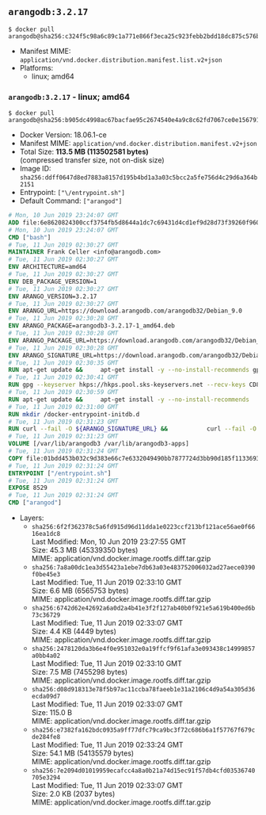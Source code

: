 ## `arangodb:3.2.17`

```console
$ docker pull arangodb@sha256:c324f5c98a6c89c1a771e866f3eca25c923febb2bdd18dc875c576b50ad938ba
```

-	Manifest MIME: `application/vnd.docker.distribution.manifest.list.v2+json`
-	Platforms:
	-	linux; amd64

### `arangodb:3.2.17` - linux; amd64

```console
$ docker pull arangodb@sha256:b905dc4998ac67bacfae95c2674540e4a9c8c62fd7067ce0e15679103c5fd11f
```

-	Docker Version: 18.06.1-ce
-	Manifest MIME: `application/vnd.docker.distribution.manifest.v2+json`
-	Total Size: **113.5 MB (113502581 bytes)**  
	(compressed transfer size, not on-disk size)
-	Image ID: `sha256:ddff0647d8ed7883a8157d195b4bd1a3a03c5bcc2a5fe756d4c29d6a364b2151`
-	Entrypoint: `["\/entrypoint.sh"]`
-	Default Command: `["arangod"]`

```dockerfile
# Mon, 10 Jun 2019 23:24:07 GMT
ADD file:6e8620824300ccf3754fb5d8644a1dc7c69431d4cd1ef9d28d73f39260f96020 in / 
# Mon, 10 Jun 2019 23:24:07 GMT
CMD ["bash"]
# Tue, 11 Jun 2019 02:30:27 GMT
MAINTAINER Frank Celler <info@arangodb.com>
# Tue, 11 Jun 2019 02:30:27 GMT
ENV ARCHITECTURE=amd64
# Tue, 11 Jun 2019 02:30:27 GMT
ENV DEB_PACKAGE_VERSION=1
# Tue, 11 Jun 2019 02:30:27 GMT
ENV ARANGO_VERSION=3.2.17
# Tue, 11 Jun 2019 02:30:27 GMT
ENV ARANGO_URL=https://download.arangodb.com/arangodb32/Debian_9.0
# Tue, 11 Jun 2019 02:30:28 GMT
ENV ARANGO_PACKAGE=arangodb3-3.2.17-1_amd64.deb
# Tue, 11 Jun 2019 02:30:28 GMT
ENV ARANGO_PACKAGE_URL=https://download.arangodb.com/arangodb32/Debian_9.0/amd64/arangodb3-3.2.17-1_amd64.deb
# Tue, 11 Jun 2019 02:30:28 GMT
ENV ARANGO_SIGNATURE_URL=https://download.arangodb.com/arangodb32/Debian_9.0/amd64/arangodb3-3.2.17-1_amd64.deb.asc
# Tue, 11 Jun 2019 02:30:35 GMT
RUN apt-get update &&     apt-get install -y --no-install-recommends gpg dirmngr     &&     rm -rf /var/lib/apt/lists/*
# Tue, 11 Jun 2019 02:30:41 GMT
RUN gpg --keyserver hkps://hkps.pool.sks-keyservers.net --recv-keys CD8CB0F1E0AD5B52E93F41E7EA93F5E56E751E9B
# Tue, 11 Jun 2019 02:30:59 GMT
RUN apt-get update &&     apt-get install -y --no-install-recommends         libjemalloc1         ca-certificates         pwgen         curl         numactl     &&     rm -rf /var/lib/apt/lists/*
# Tue, 11 Jun 2019 02:31:00 GMT
RUN mkdir /docker-entrypoint-initdb.d
# Tue, 11 Jun 2019 02:31:23 GMT
RUN curl --fail -O ${ARANGO_SIGNATURE_URL} &&           curl --fail -O ${ARANGO_PACKAGE_URL} &&             gpg --verify ${ARANGO_PACKAGE}.asc &&     (echo arangodb3 arangodb3/password password test | debconf-set-selections) &&     (echo arangodb3 arangodb3/password_again password test | debconf-set-selections) &&     DEBIAN_FRONTEND="noninteractive" dpkg -i ${ARANGO_PACKAGE} &&     rm -rf /var/lib/arangodb3/* &&     sed -ri         -e 's!127\.0\.0\.1!0.0.0.0!g'         -e 's!^(file\s*=).*!\1 -!'         -e 's!^\s*uid\s*=.*!!'         /etc/arangodb3/arangod.conf     && chgrp 0 /var/lib/arangodb3 /var/lib/arangodb3-apps     && chmod 775 /var/lib/arangodb3 /var/lib/arangodb3-apps     &&     rm -f ${ARANGO_PACKAGE}*
# Tue, 11 Jun 2019 02:31:23 GMT
VOLUME [/var/lib/arangodb3 /var/lib/arangodb3-apps]
# Tue, 11 Jun 2019 02:31:24 GMT
COPY file:01bdd453b032c9d383e66c7e6332049490bb7877724d3bb90d185f11336934d2 in /entrypoint.sh 
# Tue, 11 Jun 2019 02:31:24 GMT
ENTRYPOINT ["/entrypoint.sh"]
# Tue, 11 Jun 2019 02:31:24 GMT
EXPOSE 8529
# Tue, 11 Jun 2019 02:31:24 GMT
CMD ["arangod"]
```

-	Layers:
	-	`sha256:6f2f362378c5a6fd915d96d11dda1e0223ccf213bf121ace56ae0f6616ea1dc8`  
		Last Modified: Mon, 10 Jun 2019 23:27:55 GMT  
		Size: 45.3 MB (45339350 bytes)  
		MIME: application/vnd.docker.image.rootfs.diff.tar.gzip
	-	`sha256:7a8a00dc1ea3d55423a1ebe7db63a03e483752006032ad27aece0390f0be45e3`  
		Last Modified: Tue, 11 Jun 2019 02:33:10 GMT  
		Size: 6.6 MB (6565753 bytes)  
		MIME: application/vnd.docker.image.rootfs.diff.tar.gzip
	-	`sha256:6742d62e42692a6a0d2a4b41e3f2f127ab40b0f921e5a619b400ed6b73c36729`  
		Last Modified: Tue, 11 Jun 2019 02:33:07 GMT  
		Size: 4.4 KB (4449 bytes)  
		MIME: application/vnd.docker.image.rootfs.diff.tar.gzip
	-	`sha256:2478120da3b6e4f0e951032e0a19ffcf9f61afa3e093438c14999857a0bb4a02`  
		Last Modified: Tue, 11 Jun 2019 02:33:10 GMT  
		Size: 7.5 MB (7455298 bytes)  
		MIME: application/vnd.docker.image.rootfs.diff.tar.gzip
	-	`sha256:d08d918313e78f5b97ac11ccba78faeeb1e31a2106c4d9a54a305d36ecda09d7`  
		Last Modified: Tue, 11 Jun 2019 02:33:07 GMT  
		Size: 115.0 B  
		MIME: application/vnd.docker.image.rootfs.diff.tar.gzip
	-	`sha256:e7382fa162bdc0935a9ff77dfc79ca9bc3f72c686b6a1f57767f679cde284fe8`  
		Last Modified: Tue, 11 Jun 2019 02:33:24 GMT  
		Size: 54.1 MB (54135579 bytes)  
		MIME: application/vnd.docker.image.rootfs.diff.tar.gzip
	-	`sha256:7e2094d01019959ecafcc4a8a0b21a74d15ec91f57db4cfd03536740705e3294`  
		Last Modified: Tue, 11 Jun 2019 02:33:07 GMT  
		Size: 2.0 KB (2037 bytes)  
		MIME: application/vnd.docker.image.rootfs.diff.tar.gzip
